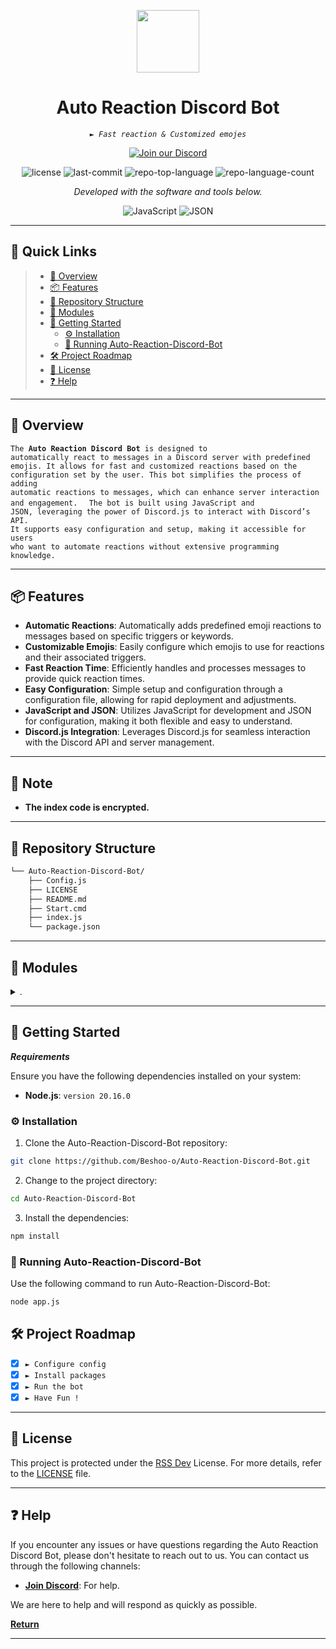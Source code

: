 <p align="center">
  <img src="https://cdn-icons-png.flaticon.com/128/5968/5968756.png" width="100" />
</p>
<p align="center">
    <h1 align="center">Auto Reaction Discord Bot</h1>
</p>
<p align="center">
    <em><code>► Fast reaction & Customized emojes</code></em>
</p>
<p align= "center">
<a href="https://discord.gg/VzSHHHAsTG">
  <img src="https://img.shields.io/badge/Join%20our%20Discord-7289DA?style=for-the-badge&logo=discord" alt="Join our Discord">
</a> </p>
<p align="center">
	<img src="https://img.shields.io/github/license/Beshoo-o/Auto-Reaction-Discord-Bot?style=flat&color=0080ff" alt="license">
	<img src="https://img.shields.io/github/last-commit/Beshoo-o/Auto-Reaction-Discord-Bot?style=flat&logo=git&logoColor=white&color=0080ff" alt="last-commit">
	<img src="https://img.shields.io/github/languages/top/Beshoo-o/Auto-Reaction-Discord-Bot?style=flat&color=0080ff" alt="repo-top-language">
	<img src="https://img.shields.io/github/languages/count/Beshoo-o/Auto-Reaction-Discord-Bot?style=flat&color=0080ff" alt="repo-language-count">
<p>
<p align="center">
		<em>Developed with the software and tools below.</em>
</p>
<p align="center">
	<img src="https://img.shields.io/badge/JavaScript-F7DF1E.svg?style=flat&logo=JavaScript&logoColor=black" alt="JavaScript">
	<img src="https://img.shields.io/badge/JSON-000000.svg?style=flat&logo=JSON&logoColor=white" alt="JSON">
</p>
<hr>

## 🔗 Quick Links

> - [📍 Overview](#-overview)
> - [📦 Features](#-features)
> - [📂 Repository Structure](#-repository-structure)
> - [🧩 Modules](#-modules)
> - [🚀 Getting Started](#-getting-started)
>   - [⚙️ Installation](#️-installation)
>   - [🤖 Running Auto-Reaction-Discord-Bot](#-running-Auto-Reaction-Discord-Bot)
> - [🛠 Project Roadmap](#-project-roadmap)
> - [📄 License](#-license)
> - [❓ Help](#-help)

---

## 📍 Overview

<code>The **Auto Reaction Discord Bot** is designed to automatically react to messages in a Discord server with predefined emojis. It allows for fast and customized reactions based on the configuration set by the user. This bot simplifies the process of adding automatic reactions to messages, which can enhance server interaction and engagement.
</code>
<code>
The bot is built using JavaScript and JSON, leveraging the power of Discord.js to interact with Discord’s API. It supports easy configuration and setup, making it accessible for users who want to automate reactions without extensive programming knowledge.</code>

---

## 📦 Features

- **Automatic Reactions**: Automatically adds predefined emoji reactions to messages based on specific triggers or keywords.
- **Customizable Emojis**: Easily configure which emojis to use for reactions and their associated triggers.
- **Fast Reaction Time**: Efficiently handles and processes messages to provide quick reaction times.
- **Easy Configuration**: Simple setup and configuration through a configuration file, allowing for rapid deployment and adjustments.
- **JavaScript and JSON**: Utilizes JavaScript for development and JSON for configuration, making it both flexible and easy to understand.
- **Discord.js Integration**: Leverages Discord.js for seamless interaction with the Discord API and server management.

---

## 📝 Note
- **The index code is encrypted.**

---

## 📂 Repository Structure

```sh
└── Auto-Reaction-Discord-Bot/
    ├── Config.js
    ├── LICENSE
    ├── README.md
    ├── Start.cmd
    ├── index.js
    └── package.json
```

---

## 🧩 Modules

<details closed><summary>.</summary>

| File                                                                                               | Summary                         |
| ---                                                                                                | ---                             |
| [Config.js](https://github.com/Beshoo-o/Auto-Reaction-Discord-Bot.git/blob/master/Config.js)       | <code>► Input's Here</code> |
| [package.json](https://github.com/Beshoo-o/Auto-Reaction-Discord-Bot.git/blob/master/package.json) | <code>► Packages</code> |
| [Start.cmd](https://github.com/Beshoo-o/Auto-Reaction-Discord-Bot.git/blob/master/Start.cmd)       | <code>► Start The Bot</code> |
| [index.js](https://github.com/Beshoo-o/Auto-Reaction-Discord-Bot.git/blob/master/index.js)         | <code>► Main Code</code> |

</details>

---

## 🚀 Getting Started

***Requirements***

Ensure you have the following dependencies installed on your system:

* **Node.js**: `version 20.16.0`

### ⚙️ Installation

1. Clone the Auto-Reaction-Discord-Bot repository:

```sh
git clone https://github.com/Beshoo-o/Auto-Reaction-Discord-Bot.git
```

2. Change to the project directory:

```sh
cd Auto-Reaction-Discord-Bot
```

3. Install the dependencies:

```sh
npm install
```

### 🤖 Running Auto-Reaction-Discord-Bot

Use the following command to run Auto-Reaction-Discord-Bot:

```sh
node app.js
```

## 🛠 Project Roadmap

- [X] `► Configure config`
- [X] `► Install packages`
- [X] `► Run the bot`
- [X] `► Have Fun !`

---

## 📄 License

This project is protected under the [RSS Dev](https://discord.gg/VzSHHHAsTG) License. For more details, refer to the [LICENSE](https://github.com/Beshoo-o/Auto-Reaction-Discord-Bot/blob/main/LICENSE) file.

---

## ❓ Help

If you encounter any issues or have questions regarding the Auto Reaction Discord Bot, please don't hesitate to reach out to us. You can contact us through the following channels:

- **[Join Discord](https://discord.gg/VzSHHHAsTG)**: For help.

We are here to help and will respond as quickly as possible.

[**Return**](#-quick-links)

---
